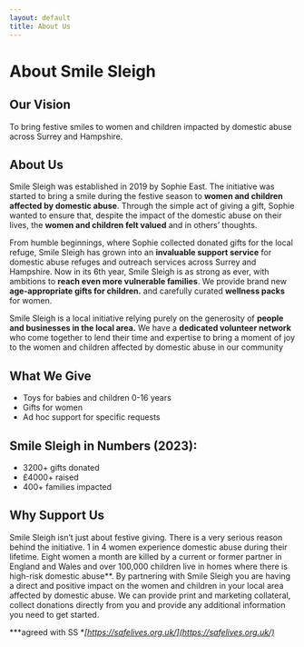 ```yaml
---
layout: default
title: About Us
---
```


# About Smile Sleigh

## Our Vision
To bring festive smiles to women and children impacted by domestic abuse across Surrey and Hampshire.

## About Us

Smile Sleigh was established in 2019 by Sophie East. The initiative was started to bring a smile during the festive season to **women and children affected by domestic abuse**. Through the simple act of giving a gift, Sophie wanted to ensure that, despite the impact of the domestic abuse on their lives, the **women and children felt valued** and in others’ thoughts.

From humble beginnings, where Sophie collected donated gifts for the local refuge, Smile Sleigh has grown into an **invaluable support service** for domestic abuse refuges and outreach services across Surrey and Hampshire. Now in its 6th year, Smile Sleigh is as strong as ever, with ambitions to **reach even more vulnerable families**. We provide brand new **age-appropriate gifts for children.** and carefully curated **wellness packs** for women.

Smile Sleigh is a local initiative relying purely on the generosity of **people and businesses in the local area.** We have a **dedicated volunteer network** who come together to lend their time and expertise to bring a moment of joy to the women and children affected by domestic abuse in our community

## What We Give
- Toys for babies and children 0-16 years
- Gifts for women
- Ad hoc support for specific requests 

## Smile Sleigh in Numbers (2023):
- 3200+ gifts donated
- £4000+ raised
- 400+ families impacted

## Why Support Us
Smile Sleigh isn’t just about festive giving. There is a very serious reason behind the initiative. 1 in 4 women experience domestic abuse during their
lifetime. Eight women a month are killed by a current or former partner in England and Wales and over 100,000 children live in homes where there is
high-risk domestic abuse**. By partnering with Smile Sleigh you are having a direct and positive impact on the women and children in your local area
affected by domestic abuse.
We can provide print and marketing collateral, collect donations directly from you and provide any additional information you need to get started.

***agreed with SS **[https://safelives.org.uk/](https://safelives.org.uk/)*
